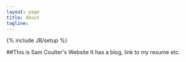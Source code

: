 ```yaml
---
layout: page
title: About
tagline: 
---
```

{% include JB/setup %}

##This is Sam Coulter's Website
It has a blog, link to my resume etc.
